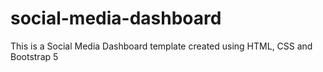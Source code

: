 # social-media-dashboard
This is a Social Media Dashboard template created using HTML, CSS and Bootstrap 5
